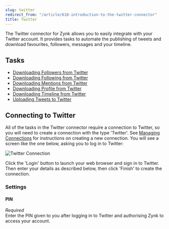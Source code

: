```yaml
---
slug: twitter
redirect_from: "/article/618-introduction-to-the-twitter-connector"
title: Twitter
---
```

The Twitter connector for Zynk allows you to easily integrate with your Twitter account. It provides tasks to automate the publishing of tweets and download favourites, followers, messages and your timeline.

## Tasks

* [Downloading Followers from Twitter](downloading-followers-from-twitter)
* [Downloading Following from Twitter](downloading-following-from-twitter)
* [Downloading Mentions from Twitter](downloading-mentions-from-twitter)
* [Downloading Profile from Twitter](downloading-profile-from-twitter)
* [Downloading Timeline from Twitter](downloading-timeline-from-twitter)
* [Uploading Tweets to Twitter](uploading-tweets-to-twitter)

## Connecting to Twitter

All of the tasks in the Twitter connector require a connection to Twitter, so you will need to create a connection with the type 'Twitter'. See [Managing Connections](managing-connections) for instructions on creating a new connection. You will see a screen like the one below, asking you to log in to Twitter:

![Twitter Connection](http://www.zynk.com/images/v2/twitter_connection.png)

Click the 'Login' button to launch your web browser and sign in to Twitter. Then enter your details as described below, then click 'Finish' to create the connection.

### Settings
#### PIN
_Required_  
Enter the PIN given to you after logging in to Twitter and authorising Zynk to access your account. 